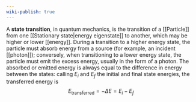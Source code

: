 ```yaml
---
wiki-publish: true
---
```

A **state transition**, in quantum mechanics, is the transition of a [[Particle]] from one [[Stationary state|energy eigenstate]] to another, which may be higher or lower [[energy]]. During a transition to a higher energy state, the particle must absorb energy from a source (for example, an incident [[photon]]); conversely, when transitioning to a lower energy state, the particle must emit the excess energy, usually in the form of a photon. The absorbed or emitted energy is always equal to the difference in energy between the states: calling $E_{i}$ and $E_{f}$ the initial and final state energies, the transferred energy is
$$E_{\text{transferred}}=-\Delta E=E_{i}-E_{f}$$
